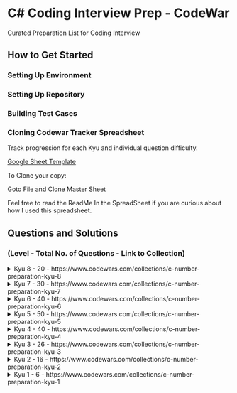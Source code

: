 # C# Coding Interview Prep - CodeWar

Curated Preparation List for Coding Interview

## How to Get Started

### Setting Up Environment

### Setting Up Repository

### Building Test Cases

### Cloning Codewar Tracker Spreadsheet

Track progression for each Kyu and individual question difficulty.

[Google Sheet Template](https://docs.google.com/spreadsheets/d/1rw-iogINUmm6GYT8QTaqr8KPMwDUzCrSqaMbjKwPzAI/edit?usp=sharing)

To Clone your copy:

Goto File and Clone Master Sheet

Feel free to read the ReadMe In the SpreadSheet if you are curious about how I used this spreadsheet.

## Questions and Solutions

### (Level - Total No. of Questions - Link to Collection)

<details>
    <summary> Kyu 8 - 20 - https://www.codewars.com/collections/c-number-preparation-kyu-8 </summary>
    Solutions: https://github.com/chitangchin/CodewarKata/tree/master/Kata/Kyu8
</details>

<details>
    <summary> Kyu 7 - 30 - https://www.codewars.com/collections/c-number-preparation-kyu-7 </summary>
</details>

<details>
    <summary> Kyu 6 - 40 - https://www.codewars.com/collections/c-number-preparation-kyu-6 </summary>
</details>

<details>
    <summary> Kyu 5 - 50 - https://www.codewars.com/collections/c-number-preparation-kyu-5 </summary>
</details>

<details>
    <summary> Kyu 4 - 40 - https://www.codewars.com/collections/c-number-preparation-kyu-4 </summary>
</details>

<details>
    <summary> Kyu 3 - 26 - https://www.codewars.com/collections/c-number-preparation-kyu-3 </summary>
</details>

<details>
    <summary> Kyu 2 - 16  - https://www.codewars.com/collections/c-number-preparation-kyu-2 </summary>
</details>

<details>
    <summary> Kyu 1 - 6 - https://www.codewars.com/collections/c-number-preparation-kyu-1 </summary>
</details>
